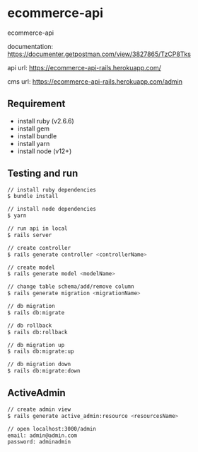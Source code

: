 # ecommerce-api

ecommerce-api

documentation: https://documenter.getpostman.com/view/3827865/TzCP8Tks

api url: https://ecommerce-api-rails.herokuapp.com/

cms url: https://ecommerce-api-rails.herokuapp.com/admin

## Requirement

- install ruby (v2.6.6)
- install gem
- install bundle
- install yarn
- install node (v12+)

## Testing and run

```zsh
// install ruby dependencies
$ bundle install

// install node dependencies
$ yarn

// run api in local
$ rails server

// create controller
$ rails generate controller <controllerName>

// create model
$ rails generate model <modelName>

// change table schema/add/remove column
$ rails generate migration <migrationName>

// db migration
$ rails db:migrate

// db rollback
$ rails db:rollback

// db migration up
$ rails db:migrate:up

// db migration down
$ rails db:migrate:down
```

## ActiveAdmin

```zsh
// create admin view
$ rails generate active_admin:resource <resourcesName>

// open localhost:3000/admin
email: admin@admin.com
password: adminadmin
```
